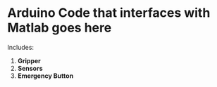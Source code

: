 # Arduino Code that interfaces with Matlab goes here

Includes:

1. **Gripper**
2. **Sensors**
3. **Emergency Button**
